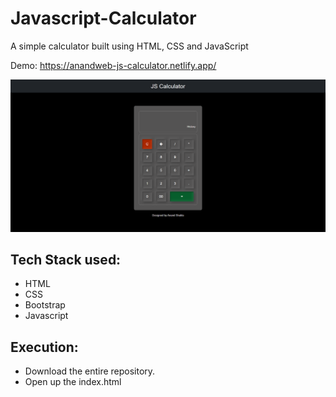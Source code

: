 # Javascript-Calculator

A simple calculator built using HTML, CSS and JavaScript

Demo: https://anandweb-js-calculator.netlify.app/


![image](https://github.com/anandshuklaweb/Javascript-Calculator/blob/main/js-calculator.png)


## Tech Stack used: 
- HTML
- CSS 
- Bootstrap
- Javascript 


## Execution:
- Download the entire repository.
- Open up the index.html
